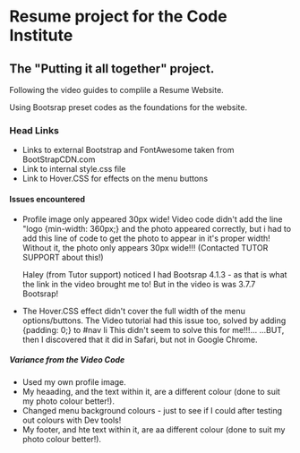 # Resume project for the Code Institute

## The "Putting it all together" project.


Following the video guides to complile a Resume Website.

Using Bootsrap preset codes as the foundations for the website.

### Head Links
- Links to external Bootstrap and FontAwesome taken from BootStrapCDN.com
- Link to internal style.css file
- Link to Hover.CSS for effects on the menu buttons


#### Issues encountered
- Profile image only appeared 30px wide! 
    Video code didn't add the line "logo {min-width: 360px;} and the photo appeared correctly, 
    but i had to add this line of code to get the photo to appear in it's proper width!
    Without it, the photo only appears 30px wide!!! (Contacted TUTOR SUPPORT about this!)
 
    Haley (from Tutor support) noticed I had Bootsrap 4.1.3 - as that is what the link in the 
    video brought me to! But in the video is was 3.7.7 Bootsrap!

- The Hover.CSS effect didn't cover the full width of the menu options/buttons. 
    The Video tutorial had this issue too, solved by adding {padding: 0;} to #nav li 
    This didn't seem to solve this for me!!!...
    ...BUT, then I discovered that it did in Safari, but not in Google Chrome.
    

##### Variance from the Video Code
- Used my own profile image.
- My heaading, and the text within it, are a different colour (done to suit my photo colour better!).
- Changed menu background colours - just to see if I could after testing out colours with Dev tools!
- My footer, and hte text within it, are aa different colour (done to suit my photo colour better!).
